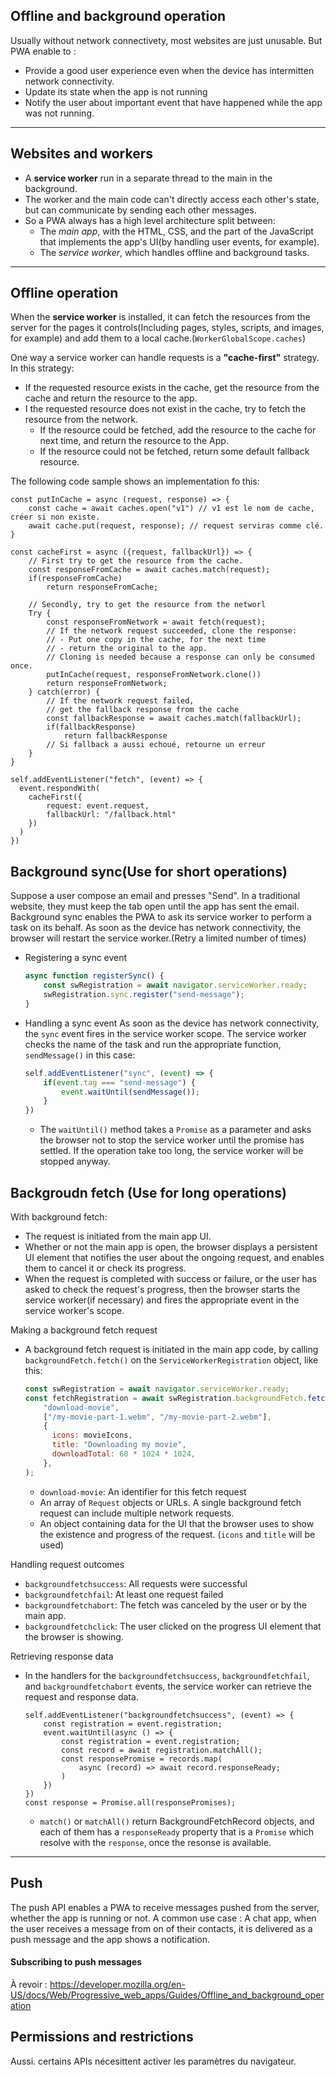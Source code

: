## Offline and background operation
Usually without network connectivety, most websites are just unusable.
But PWA enable to :
* Provide a good user experience even when the device has intermitten network connectivity.
* Update its state when the app is not running
* Notify the user about important event that have happened while the app was not running.
***

## Websites and workers
* A __service worker__ run in a separate thread to the main in the background.
* The worker and the main code can't directly access each other's state, but can communicate by sending each other messages.
* So a PWA always has a high level architecture split between:
    * The _main app_, with the HTML, CSS, and the part of the JavaScript that implements the app's UI(by handling user events, for example).
    * The _service worker_, which handles offline and background tasks.
***

## Offline operation
When the __service worker__ is installed, it can fetch the resources from the server for the pages it controls(Including pages, styles, scripts, and images, for example) and add them to a local cache.(``WorkerGlobalScope.caches``)

One way a service worker can handle requests is a __"cache-first"__ strategy. In this strategy:
* If the requested resource exists in the cache, get the resource from the cache and return the resource to the app.
* I the requested resource does not exist in the cache, try to fetch the resource from the network.
    * If the resource could be fetched, add the resource to the cache for next time, and return the resource to the App.
    * If the resource could not be fetched, return some default fallback resource.

The following code sample shows an implementation fo this:
````JS
const putInCache = async (request, response) => {
    const cache = await caches.open("v1") // v1 est le nom de cache, créer si non existe.
    await cache.put(request, response); // request serviras comme clé.
}

const cacheFirst = async ({request, fallbackUrl}) => {
    // First try to get the resource from the cache.
    const responseFromCache = await caches.match(request);
    if(responseFromCache)
        return responseFromCache;
    
    // Secondly, try to get the resource from the networl
    Try {
        const responseFromNetwork = await fetch(request);
        // If the network request succeeded, clone the response:
        // - Put one copy in the cache, for the next time
        // - return the original to the app.
        // Cloning is needed because a response can only be consumed once.
        putInCache(request, responseFromNetwork.clone())
        return responseFromNetwork;
    } catch(error) {
        // If the network request failed,
        // get the fallback response from the cache
        const fallbackResponse = await caches.match(fallbackUrl);
        if(fallbackResponse) 
            return fallbackResponse
        // Si fallback a aussi echoué, retourne un erreur
    }
}

self.addEventListener("fetch", (event) => {
  event.respondWith(
    cacheFirst({
        request: event.request,
        fallbackUrl: "/fallback.html"
    })
  )
})
````

## Background sync(Use for short operations)
Suppose a user compose an email and presses "Send". In a traditional website, they must keep the tab open until the app has sent the email.
Background sync enables the PWA to ask its service worker to perform a task on its behalf. As soon as the device has network connectivity, the browser will restart the service worker.(Retry a limited number of times)

* Registering a sync event
    ````js
    async function registerSync() {
        const swRegistration = await navigator.serviceWorker.ready;
        swRegistration.sync.register("send-message");
    }
    ````
* Handling a sync event
    As soon as the device has network connectivity, the ``sync`` event fires in the service worker scope. The service worker checks the name of the task and run the appropriate function, ``sendMessage()`` in this case:
    ````js
    self.addEventListener("sync", (event) => {
        if(event.tag === "send-message") {
            event.waitUntil(sendMessage());
        }
    })
    ````
    * The ``waitUntil()`` method takes a ``Promise`` as a parameter and asks the browser not to stop the service worker until the promise has settled. If the operation take too long, the service worker will be stopped anyway.

## Backgroudn fetch (Use for long operations)
With background fetch:
* The request is initiated from the main app UI.
* Whether or not the main app is open, the browser displays a persistent UI element that notifies the user about the ongoing request, and enables them to cancel it or check its progress.
* When the request is completed with success or failure, or the user has asked to check the request's progress, then the browser starts the service worker(if necessary) and fires the appropriate event in the service worker's scope.

Making a background fetch request
* A background fetch request is initiated in the main app code, by calling ``backgroundFetch.fetch()`` on the ``ServiceWorkerRegistration`` object, like this:
    ````js
    const swRegistration = await navigator.serviceWorker.ready;
    const fetchRegistration = await swRegistration.backgroundFetch.fetch(
        "download-movie",
        ["/my-movie-part-1.webm", "/my-movie-part-2.webm"],
        {
          icons: movieIcons,
          title: "Downloading my movie",
          downloadTotal: 60 * 1024 * 1024,
        },
    );
    ````
    * ``download-movie``: An identifier for this fetch request
    * An array of ``Request`` objects or URLs. A single background fetch request can include multiple network requests.
    * An object containing data for the UI that the browser uses to show the existence and progress of the request. (``icons`` and ``title`` will be used)

Handling request outcomes
* ``backgroundfetchsuccess``: All requests were successful
* ``backgroundfetchfail``: At least one request failed
* ``backgroundfetchabort``: The fetch was canceled by the user or by the main app.
* ``backgroundfetchclick``: The user clicked on the progress UI element that the browser is showing.

Retrieving response data
* In the handlers for the ``backgroundfetchsuccess``, ``backgroundfetchfail``, and ``backgroundfetchabort`` events, the service worker can retrieve the request and response data.
    ````
    self.addEventListener("backgroundfetchsuccess", (event) => { 
        const registration = event.registration;
        event.waitUntil(async () => {
            const registration = event.registration;
            const record = await registration.matchAll();
            const responsePromise = records.map(
                async (record) => await record.responseReady;
            )
        })
    })
    const response = Promise.all(responsePromises);
    ````
    * ``match()`` or ``matchAll()`` return BackgroundFetchRecord objects, and each of them has a ``responseReady`` property that is a ``Promise`` which resolve with the ``response``, once the resonse is available.
***

## Push
The push API enables a PWA to receive messages pushed from the server, whether the app is running or not.
A common use case : A chat app, when the user receives a message from on of their contacts, it is delivered as a push message and the app shows a notification.

#### Subscribing to push messages
À revoir : https://developer.mozilla.org/en-US/docs/Web/Progressive_web_apps/Guides/Offline_and_background_operation
## Permissions and restrictions
Aussi. certains APIs nécesittent activer les paramètres du navigateur.




